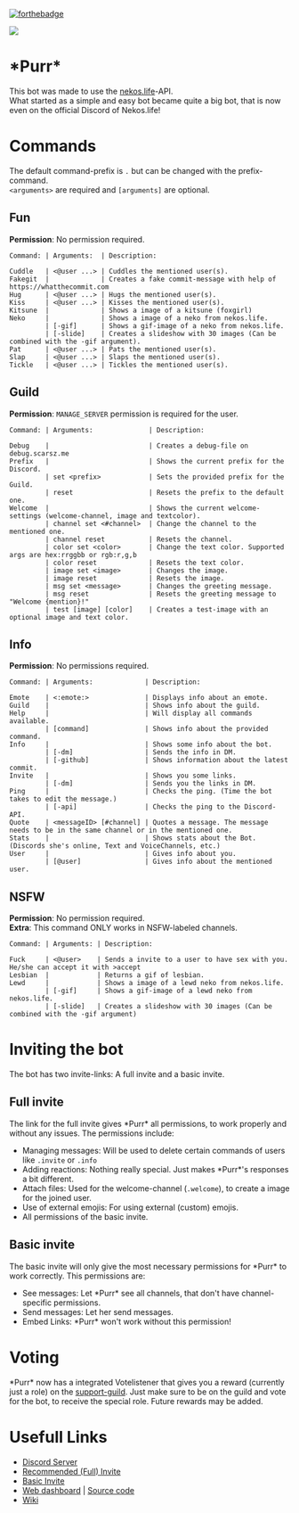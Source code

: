 [![forthebadge](https://forthebadge.com/images/badges/made-with-java.svg)](https://forthebadge.com)

[![](https://discordbots.org/api/widget/425382319449309197.svg)](https://discordbots.org/bot/425382319449309197)

# \*Purr*
This bot was made to use the [nekos.life](https://nekos.life)-API.  
What started as a simple and easy bot became quite a big bot, that is now even on the official Discord of Nekos.life!

# Commands
The default command-prefix is `.` but can be changed with the prefix-command.  
`<arguments>` are required and `[arguments]` are optional.

## Fun
**Permission**: No permission required.
```
Command: | Arguments:  | Description:

Cuddle   | <@user ...> | Cuddles the mentioned user(s).
Fakegit  |             | Creates a fake commit-message with help of https://whatthecommit.com
Hug      | <@user ...> | Hugs the mentioned user(s).
Kiss     | <@user ...> | Kisses the mentioned user(s).
Kitsune  |             | Shows a image of a kitsune (foxgirl)
Neko     |             | Shows a image of a neko from nekos.life.
         | [-gif]      | Shows a gif-image of a neko from nekos.life.
         | [-slide]    | Creates a slideshow with 30 images (Can be combined with the -gif argument).
Pat      | <@user ...> | Pats the mentioned user(s).
Slap     | <@user ...> | Slaps the mentioned user(s).
Tickle   | <@user ...> | Tickles the mentioned user(s).
```

## Guild
**Permission**: `MANAGE_SERVER` permission is required for the user.
```
Command: | Arguments:              | Description:

Debug    |                         | Creates a debug-file on debug.scarsz.me
Prefix   |                         | Shows the current prefix for the Discord.
         | set <prefix>            | Sets the provided prefix for the Guild.
         | reset                   | Resets the prefix to the default one.
Welcome  |                         | Shows the current welcome-settings (welcome-channel, image and textcolor).
         | channel set <#channel>  | Change the channel to the mentioned one.
         | channel reset           | Resets the channel.
         | color set <color>       | Change the text color. Supported args are hex:rrggbb or rgb:r,g,b
         | color reset             | Resets the text color.
         | image set <image>       | Changes the image.
         | image reset             | Resets the image.
         | msg set <message>       | Changes the greeting message.
         | msg reset               | Resets the greeting message to "Welcome {mention}!"
         | test [image] [color]    | Creates a test-image with an optional image and text color.
```

## Info
**Permission**: No permissions required.
```
Command: | Arguments:             | Description:

Emote    | <:emote:>              | Displays info about an emote.
Guild    |                        | Shows info about the guild.
Help     |                        | Will display all commands available.
         | [command]              | Shows info about the provided command.
Info     |                        | Shows some info about the bot.
         | [-dm]                  | Sends the info in DM.
         | [-github]              | Shows information about the latest commit.
Invite   |                        | Shows you some links.
         | [-dm]                  | Sends you the links in DM.
Ping     |                        | Checks the ping. (Time the bot takes to edit the message.)
         | [-api]                 | Checks the ping to the Discord-API.
Quote    | <messageID> [#channel] | Quotes a message. The message needs to be in the same channel or in the mentioned one.
Stats    |                        | Shows stats about the Bot. (Discords she's online, Text and VoiceChannels, etc.)
User     |                        | Gives info about you.
         | [@user]                | Gives info about the mentioned user.
```

## NSFW
**Permission**: No permission required.  
**Extra**: This command ONLY works in NSFW-labeled channels.
```
Command: | Arguments: | Description:

Fuck     | <@user>    | Sends a invite to a user to have sex with you. He/she can accept it with >accept
Lesbian  |            | Returns a gif of lesbian.
Lewd     |            | Shows a image of a lewd neko from nekos.life.
         | [-gif]     | Shows a gif-image of a lewd neko from nekos.life.
         | [-slide]   | Creates a slideshow with 30 images (Can be combined with the -gif argument)
```

# Inviting the bot
The bot has two invite-links: A full invite and a basic invite.

## Full invite
The link for the full invite gives \*Purr* all permissions, to work properly and without any issues.
The permissions include:
* Managing messages: Will be used to delete certain commands of users like `.invite` or `.info`
* Adding reactions: Nothing really special. Just makes \*Purr*'s responses a bit different.
* Attach files: Used for the welcome-channel (`.welcome`), to create a image for the joined user.
* Use of external emojis: For using external (custom) emojis.
* All permissions of the basic invite.

## Basic invite
The basic invite will only give the most necessary permissions for \*Purr* to work correctly.
This permissions are:
* See messages: Let \*Purr* see all channels, that don't have channel-specific permissions.
* Send messages: Let her send messages.
* Embed Links: \*Purr* won't work without this permission!

# Voting
\*Purr* now has a integrated Votelistener that gives you a reward (currently just a role) on the [support-guild](https://discord.gg/NB7AFqn).
Just make sure to be on the guild and vote for the bot, to receive the special role.
Future rewards may be added.

# Usefull Links
* [Discord Server](https://discord.gg/NB7AFqn)
* [Recommended (Full) Invite](https://discordapp.com/oauth2/authorize?client_id=425382319449309197&permissions=322624&scope=bot)
* [Basic Invite](https://discordapp.com/oauth2/authorize?client_id=425382319449309197&permissions=19456&scope=bot)
* [Web dashboard](https://purrbot.site) | [Source code](https://github.com/Andre601/PurrBot-Dashboard)
* [Wiki](https://github.com/Andre601/PurrBot/wiki)
